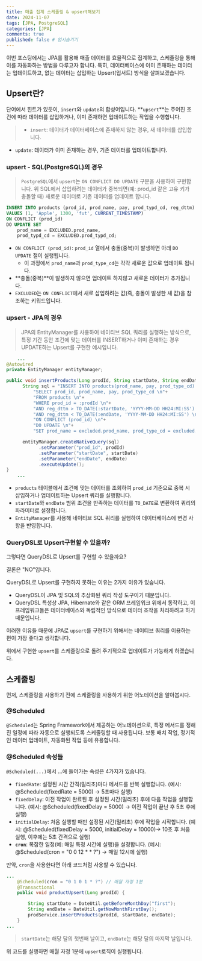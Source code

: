 ```yaml
---
title: 매출 집계 스케줄링 & upsert해보기
date: 2024-11-07
tags: [JPA, PostgreSQL]
categories: [JPA]
comments: true
published: false # 임시숨기기
---
```


이번 포스팅에서는 JPA를 활용해 매출 데이터를 효율적으로 집계하고, 스케줄링을 통해 이를 자동화하는 방법을 다루고자 합니다. 특히, 데이터베이스에 이미 존재하는 데이터는 업데이트하고, 없는 데이터는 삽입하는 Upsert(업서트) 방식을 살펴보겠습니다.

## Upsert란?
단어에서 힌트가 있듯이, `insert`와 `update`의 합성어입니다. **`upsert`**는 주어진 조건에 따라 데이터를 삽입하거나, 이미 존재하면 업데이트하는 작업을 수행합니다.
> - `insert`: 데이터가 데이터베이스에 존재하지 않는 경우, 새 데이터를 삽입합니다.
- `update`: 데이터가 이미 존재하는 경우, 기존 데이터를 업데이트합니다.

### upsert - SQL(PostgreSQL)의 경우

> `PostgreSQL`에서 `upsert`는 `ON CONFLICT DO UPDATE` 구문을 사용하여 구현합니다. 위 SQL에서 삽입하려는 데이터가 중복되면(예: prod_id 같은 고유 키가 충돌할 때) 새로운 데이터로 기존 데이터를 업데이트 합니다.

```sql
INSERT INTO products (prod_id, prod_name, pay, prod_typd_cd, reg_dttm)
VALUES (1, 'Apple', 1300, 'fut', CURRENT_TIMESTAMP)
ON CONFLICT (prod_id) 
DO UPDATE SET 
    prod_name = EXCLUDED.prod_name, 
    prod_typd_cd = EXCLUDED.prod_typd_cd;
```

- `ON CONFLICT (prod_id)`: `prod_id` 열에서 충돌(중복)이 발생하면 아래 `DO UPDATE` 절이 실행됩니다.
    - 이 과정에서 `prod_name`과 `prod_type_cd`는 각각 새로운 값으로 업데이트 됩니다.
- **충돌(중복)**이 발생하지 않으면 업데이트 하지않고 새로운 데이터가 추가됩니다.
- `EXCLUDED`는 `ON CONFLICT`에서 새로 삽입하려는 값(즉, 충돌이 발생한 새 값)을 참조하는 키워드입니다.

### upsert - JPA의 경우

> JPA의 EntityManager를 사용하여 네이티브 SQL 쿼리를 실행하는 방식으로, 특정 기간 동안 조건에 맞는 데이터를 INSERT하거나 이미 존재하는 경우 UPDATE하는 Upsert를 구현한 예시입니다.

```java
	...
@Autowired
private EntityManager entityManager;

public void insertProducts(Long prodId, String startDate, String endDate) {
      String sql = "INSERT INTO products(prod_name, pay, prod_type_cd) \n"+
          "SELECT prod_id, prod_name, pay, prod_type_cd \n"+
          "FROM products \n"+
          "WHERE prod_id = :prodId \n"+
          "AND reg_dttm > TO_DATE(:startDate, 'YYYY-MM-DD HH24:MI:SS') \n"+
          "AND reg_dttm < TO_DATE(:endDate, 'YYYY-MM-DD HH24:MI:SS') \n"+
          "ON CONFLICT (prod_id) \n"+
          "DO UPDATE \n"+
          "SET prod_name = excluded.prod_name, prod_type_cd = excluded.prod_type_cd;";

      entityManager.createNativeQuery(sql)
      		.setParameter("prod_id", prodId)
      		.setParameter("startDate", startDate)
            .setParameter("endDate", endDate)
            .executeUpdate();
}
  	...
```
- `products` 테이블에서 조건에 맞는 데이터를 조회하여 `prod_id` 기준으로 중복 시 삽입하거나 업데이트하는 Upsert 쿼리를 실행합니다.
- `startDate`와 `endDate` 범위 조건을 만족하는 데이터를 `TO_DATE`로 변환하여 쿼리의 파라미터로 설정합니다.
- `EntityManager`를 사용해 네이티브 SQL 쿼리를 실행하여 데이터베이스에 변경 사항을 반영합니다.

### QueryDSL로 Upsert구현할 수 있을까?
그렇다면 QueryDSL로 Upsert를 구현할 수 있을까요?

결론은 "NO"입니다.

QueryDSL로 Upsert를 구현하지 못하는 이유는 2가지 이유가 있습니다.
- QueryDSL이 JPA 및 SQL의 추상화된 쿼리 작성 도구이기 때문입니다.
- QueryDSL 특성상 JPA, Hibernate와 같은 ORM 프레임워크 위에서 동작하고, 이 프레임워크들은 데이터베이스와 독립적인 방식으로 데이터 조작을 처리하려고 하기 때문입니다.

이러한 이유들 때문에 JPA로 `upsert`를 구현하기 위해서는 네이티브 쿼리를 이용하는 편이 가장 좋다고 생각합니다.

위에서 구현한 `upsert`를 스케줄링으로 돌려 주기적으로 업데이트가 가능하게 하겠습니다.

## 스케줄링

먼저, 스케줄링을 사용하기 전에 스케줄링을 사용하기 위한 어노테이션을 알아봅시다.

### @Scheduled
`@Scheduled`는 Spring Framework에서 제공하는 어노테이션으로, 특정 메서드를 정해진 일정에 따라 자동으로 실행되도록 스케줄링할 때 사용됩니다. 보통 배치 작업, 정기적인 데이터 업데이트, 자동화된 작업 등에 유용합니다.

### @Scheduled 속성들
`@Scheduled(...)`에서 ...에 들어가는 속성은 4가지가 있습니다.
- `fixedRate`: 설정된 시간 간격(밀리초)마다 메서드를 반복 실행합니다. (예시: @Scheduled(fixedRate = 5000) → 5초마다 실행)
- `fixedDelay`: 이전 작업이 완료된 후 설정된 시간(밀리초) 후에 다음 작업을 실행합니다. (예시: @Scheduled(fixedDelay = 5000) → 이전 작업이 끝난 후 5초 후에 실행)
- `initialDelay`: 처음 실행할 때만 설정된 시간(밀리초) 후에 작업을 시작합니다. (예시: @Scheduled(fixedDelay = 5000, initialDelay = 10000)→ 10초 후 처음 실행, 이후에는 5초 간격으로 실행)
- **`cron`**: 복잡한 일정(예: 매일 특정 시간에 실행)을 설정합니다. (예시: @Scheduled(cron = "0 0 12 * * ?") → 매일 12시에 실행)

만약, `cron`을 사용한다면 아래 코드처럼 사용할 수 있습니다.
```java
...
    @Scheduled(cron = "0 1 0 1 * ?") // 매월 자정 1분
    @Transactional
    public void productUpsert(Long prodId) {

        String startDate = DateUtil.getBeforeMonthDay("first");
        String endDate = DateUtil.getNowMonthFirstDay();
        prodService.insertProducts(prodId, startDate, endDate);
    }
...
```
> `startDate`는 해당 달의 첫번째 날이고, `endDate`는 해당 달의 마지막 날입니다.

위 코드를 실행하면 매월 자정 1분에 `upsert`로직이 실행됩니다.
